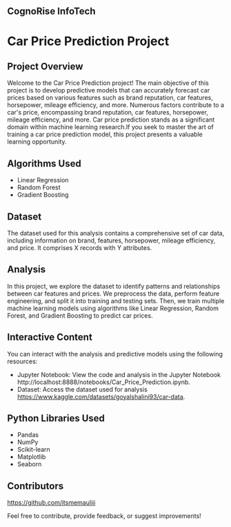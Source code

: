 ## CognoRise InfoTech

# Car Price Prediction Project

## Project Overview

Welcome to the Car Price Prediction project! The main objective of this project is to develop predictive models that can accurately forecast car prices based on various features such as brand reputation, car features, horsepower, mileage efficiency, and more.
Numerous factors contribute to a car's price, encompassing brand reputation, car features, horsepower, mileage efficiency, and more. Car price prediction stands as a significant domain within machine learning
research.If you seek to master the art of training a car price prediction model, this project presents a valuable learning opportunity.

## Algorithms Used

- Linear Regression
- Random Forest
- Gradient Boosting

## Dataset

The dataset used for this analysis contains a comprehensive set of car data, including information on brand, features, horsepower, mileage efficiency, and price. It comprises X records with Y attributes.

## Analysis

In this project, we explore the dataset to identify patterns and relationships between car features and prices. We preprocess the data, perform feature engineering, and split it into training and testing sets. Then, we train multiple machine learning models using algorithms like Linear Regression, Random Forest, and Gradient Boosting to predict car prices.

## Interactive Content

You can interact with the analysis and predictive models using the following resources:

- Jupyter Notebook: View the code and analysis in the Jupyter Notebook http://localhost:8888/notebooks/Car_Price_Prediction.ipynb.
- Dataset: Access the dataset used for analysis https://www.kaggle.com/datasets/goyalshalini93/car-data.

## Python Libraries Used

- Pandas
- NumPy
- Scikit-learn
- Matplotlib
- Seaborn

## Contributors

https://github.com/itsmemauliii

Feel free to contribute, provide feedback, or suggest improvements!
